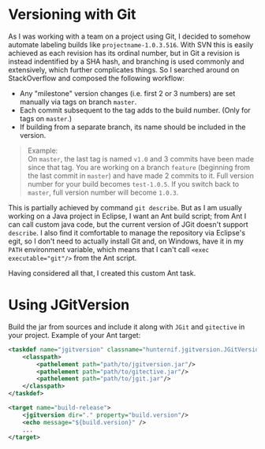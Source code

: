 Versioning with Git
===================

As I was working with a team on a project using Git, I decided to somehow automate labeling builds like `projectname-1.0.3.516`. With SVN this is easily achieved as each revision has its ordinal number, but in Git a revision is instead indentified by a SHA hash, and branching is used commonly and extensively, which further complicates things. So I searched around on StackOverflow and composed the following workflow:

* Any "milestone" version changes (i.e. first 2 or 3 numbers) are set manually via tags on branch `master`.
* Each commit subsequent to the tag adds to the build number. (Only for tags on `master`.)
* If building from a separate branch, its name should be included in the version.

> Example:  
> On `master`, the last tag is named `v1.0` and 3 commits have been made since that tag. You are working on a branch `feature` (beginning from the last commit in `master`) and have made 2 commits to it. Full version number for your build becomes `test-1.0.5`. If you switch back to `master`, full version number will become `1.0.3`.

This is partially achieved by command `git describe`. But as I am usually working on a Java project in Eclipse, I want an Ant build script; from Ant I can call custom java code, but the current version of JGit doesn't support `describe`. I also find it comfortable to manage the repository via Eclipse's egit, so I don't need to actually install Git and, on Windows, have it in my `PATH` environment variable, which means that I can't call `<exec executable="git"/>` from the Ant script.

Having considered all that, I created this custom Ant task.

Using JGitVersion
=================

Build the jar from sources and include it along with `JGit` and `gitective` in your project. Example of your Ant target:

```xml
<taskdef name="jgitversion" classname="hunternif.jgitversion.JGitVersionTask">
    <classpath>
        <pathelement path="path/to/jgitversion.jar"/>
        <pathelement path="path/to/gitective.jar"/>
        <pathelement path="path/to/jgit.jar"/>
    </classpath>
</taskdef>

<target name="build-release">
    <jgitversion dir="." property="build.version"/>
    <echo message="${build.version}" />
    ...
</target>
```
